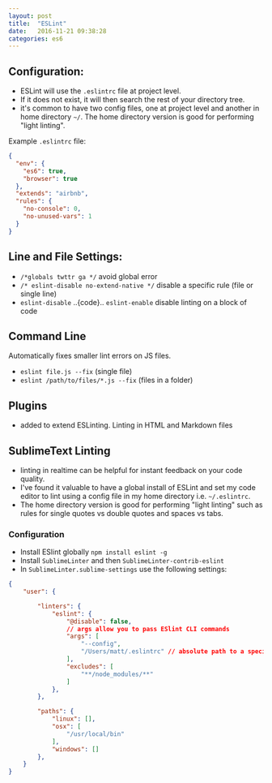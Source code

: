 ```yaml
---
layout: post
title:  "ESLint"
date:   2016-11-21 09:38:28
categories: es6
---
```


## Configuration:

- ESLint will use the `.eslintrc` file at project level.
- If it does not exist, it will then search the rest of your directory tree.
- it's common to have two config files, one at project level and another in home directory `~/`. The home directory version is good for performing "light linting".

Example `.eslintrc` file:

``` json
{
  "env": {
    "es6": true,
    "browser": true
  },
  "extends": "airbnb",
  "rules": {
    "no-console": 0,
    "no-unused-vars": 1
  }
}
```

## Line and File Settings:

- `/*globals twttr ga */` avoid global error
- `/* eslint-disable no-extend-native */` disable a specific rule (file or single line)
- `eslint-disable` ..{code}.. `eslint-enable` disable linting on a block of code

## Command Line

Automatically fixes smaller lint errors on JS files.
- `eslint file.js --fix` (single file)
- `eslint /path/to/files/*.js --fix` (files in a folder)

## Plugins

- added to extend ESLinting. Linting in HTML and Markdown files

## SublimeText Linting

- linting in realtime can be helpful for instant feedback on your code quality.
- I've found it valuable to have a global install of ESLint and set my code editor to lint using a config file in my home directory i.e. `~/.eslintrc`.
- The home directory version is good for performing "light linting" such as rules for single quotes vs double quotes and spaces vs tabs.

### Configuration
- Install ESlint globally `npm install eslint -g`
- Install `SublimeLinter` and then `SublimeLinter-contrib-eslint`
- In `SublimeLinter.sublime-settings` use the following settings:

``` json
{
    "user": {

        "linters": {
            "eslint": {
                "@disable": false,
                // args allow you to pass ESlint CLI commands
                "args": [
                    "--config",
                    "/Users/matt/.eslintrc" // absolute path to a specific eslintrc file
                ],
                "excludes": [
                    "**/node_modules/**"
                ]
            },
        },

        "paths": {
            "linux": [],
            "osx": [
                "/usr/local/bin"
            ],
            "windows": []
        },
    }
}   
```
